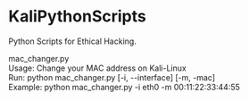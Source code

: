 # KaliPythonScripts
Python Scripts for Ethical Hacking.

mac_changer.py\
Usage: Change your MAC address on Kali-Linux\
Run: python mac_changer.py [-i, --interface] <interface> [-m, -mac] <MAC Address>\
Example: python mac_changer.py -i eth0 -m 00:11:22:33:44:55